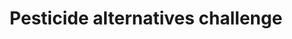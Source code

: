 ---
title: 'Pesticide alternatives challenge'
field: 'is.pesticide.challenge'
slug: 'fsc-pesticide-alternatives-challenge'
description: 'The challenge a pesticide aims to control'
required: False
module: 'Pesticides'
cluster: 'Fsc'
policy: 'Free value. Repeat values.'
layout: 'fsc'
---